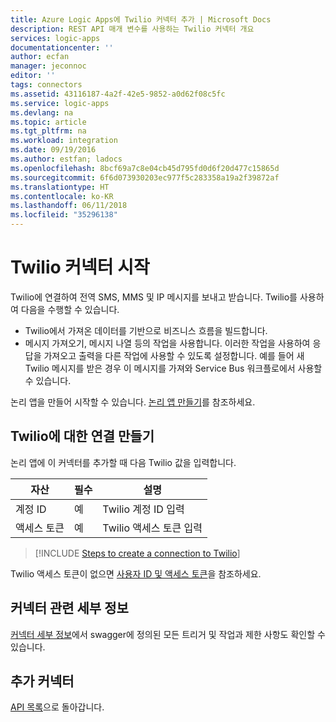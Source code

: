 ```yaml
---
title: Azure Logic Apps에 Twilio 커넥터 추가 | Microsoft Docs
description: REST API 매개 변수를 사용하는 Twilio 커넥터 개요
services: logic-apps
documentationcenter: ''
author: ecfan
manager: jeconnoc
editor: ''
tags: connectors
ms.assetid: 43116187-4a2f-42e5-9852-a0d62f08c5fc
ms.service: logic-apps
ms.devlang: na
ms.topic: article
ms.tgt_pltfrm: na
ms.workload: integration
ms.date: 09/19/2016
ms.author: estfan; ladocs
ms.openlocfilehash: 8bcf69a7c8e04cb45d795fd0d6f20d477c15865d
ms.sourcegitcommit: 6f6d073930203ec977f5c283358a19a2f39872af
ms.translationtype: HT
ms.contentlocale: ko-KR
ms.lasthandoff: 06/11/2018
ms.locfileid: "35296138"
---
```

# <a name="get-started-with-the-twilio-connector"></a>Twilio 커넥터 시작
Twilio에 연결하여 전역 SMS, MMS 및 IP 메시지를 보내고 받습니다. Twilio를 사용하여 다음을 수행할 수 있습니다.

* Twilio에서 가져온 데이터를 기반으로 비즈니스 흐름을 빌드합니다. 
* 메시지 가져오기, 메시지 나열 등의 작업을 사용합니다. 이러한 작업을 사용하여 응답을 가져오고 출력을 다른 작업에 사용할 수 있도록 설정합니다. 예를 들어 새 Twilio 메시지를 받은 경우 이 메시지를 가져와 Service Bus 워크플로에서 사용할 수 있습니다. 

논리 앱을 만들어 시작할 수 있습니다. [논리 앱 만들기](../logic-apps/quickstart-create-first-logic-app-workflow.md)를 참조하세요.

## <a name="create-a-connection-to-twilio"></a>Twilio에 대한 연결 만들기
논리 앱에 이 커넥터를 추가할 때 다음 Twilio 값을 입력합니다.

| 자산 | 필수 | 설명 |
| --- | --- | --- |
| 계정 ID |예 |Twilio 계정 ID 입력 |
| 액세스 토큰 |예 |Twilio 액세스 토큰 입력 |

> [!INCLUDE [Steps to create a connection to Twilio](../../includes/connectors-create-api-twilio.md)]
> 
> 

Twilio 액세스 토큰이 없으면 [사용자 ID 및 액세스 토큰](https://www.twilio.com/docs/api/chat/guides/identity)을 참조하세요.

## <a name="connector-specific-details"></a>커넥터 관련 세부 정보

[커넥터 세부 정보](/connectors/twilio/)에서 swagger에 정의된 모든 트리거 및 작업과 제한 사항도 확인할 수 있습니다.

## <a name="more-connectors"></a>추가 커넥터
[API 목록](apis-list.md)으로 돌아갑니다.